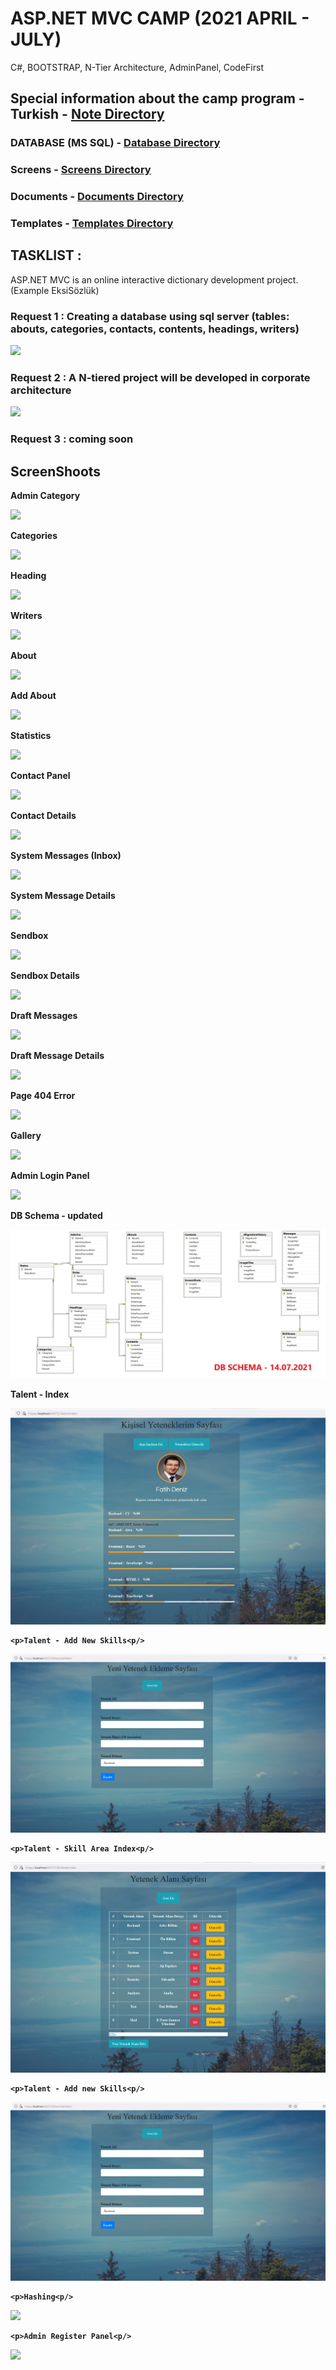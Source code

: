 
#  ASP.NET MVC CAMP (2021 APRIL - JULY) 

C#, BOOTSTRAP, N-Tier Architecture, AdminPanel, CodeFirst

## Special information about the camp program - Turkish - [Note Directory](https://github.com/fdeniz07/MvcProjeKampi/blob/master/Documents/Mvc%20Proje%20Kamp%C4%B1.pdf)
### DATABASE (MS SQL) -  [Database Directory](https://github.com/fdeniz07/MvcProjeKampi/tree/master/DB)
### Screens -  [Screens Directory](https://github.com/fdeniz07/MvcProjeKampi/tree/master/Screens)
### Documents -  [Documents Directory](https://github.com/fdeniz07/MvcProjeKampi/tree/master/Documents)
### Templates -  [Templates Directory](https://github.com/fdeniz07/MvcProjeKampi/tree/master/Templates)

## TASKLIST :

ASP.NET MVC is an online interactive dictionary development project. (Example EksiSözlük)


### Request 1 : Creating a database using sql server (tables: abouts, categories, contacts, contents, headings, writers)

  <img src="https://github.com/fdeniz07/MvcProjeKampi/blob/master/Screens/DB%20Schema%20-%20Begin.jpg" />

### Request 2 : A N-tiered project will be developed in corporate architecture

  <img src="https://github.com/fdeniz07/MvcProjeKampi/blob/master/Screens/NLayered%20Architecture.JPG" />

### Request 3 : coming soon



## ScreenShoots
 
 <p><b>Admin Category<b/><p/> 
 <img src="https://github.com/fdeniz07/MvcProjeKampi/blob/master/Screens/index%20-%20Admin.JPG" />

  <p>Categories<p/>
  <img src="https://github.com/fdeniz07/MvcProjeKampi/blob/master/Screens/Categories.JPG" />
  
  <p>Heading<p/>
  <img src="https://github.com/fdeniz07/MvcProjeKampi/blob/master/Screens/Heading.png" />
  
  <p>Writers<p/>
  <img src="https://github.com/fdeniz07/MvcProjeKampi/blob/master/Screens/Writer.png" />
 
 <p>About<p/>
 <img src="https://github.com/fdeniz07/MvcProjeKampi/blob/master/Screens/About.JPG" />
 
   <p>Add About<p/>
  <img src="https://github.com/fdeniz07/MvcProjeKampi/blob/master/Screens/Add%20About.JPG" />
  
 <p>Statistics<p/>
 <img src="https://github.com/fdeniz07/MvcProjeKampi/blob/master/Screens/Statistics.png" />
 
 <p>Contact Panel<p/>
 <img src="https://github.com/fdeniz07/MvcProjeKampi/blob/master/Screens/Contact%20Panel.JPG" />
 
 <p>Contact Details<p/>
  <img src="https://github.com/fdeniz07/MvcProjeKampi/blob/master/Screens/Contact%20Message%20Details.JPG" />
  
  <p>System Messages (Inbox)<p/>
 <img src="https://github.com/fdeniz07/MvcProjeKampi/blob/master/Screens/System%20Messages%20(Inbox).JPG" />

  <p>System Message Details<p/>
  <img src="https://github.com/fdeniz07/MvcProjeKampi/blob/master/Screens/System%20Message%20Details.JPG" />
  
  <p>Sendbox<p/>
  <img src="https://github.com/fdeniz07/MvcProjeKampi/blob/master/Screens/Sendbox%20Panel.JPG" />
  
  <p>Sendbox Details<p/>
  <img src="https://github.com/fdeniz07/MvcProjeKampi/blob/master/Screens/Sendbox%20Details.JPG" />
  
  <p>Draft Messages<p/>
  <img src="https://github.com/fdeniz07/MvcProjeKampi/blob/master/Screens/Daraft%20Message%20Panel.JPG" />
  
  <p>Draft Message Details<p/>
  <img src="https://github.com/fdeniz07/MvcProjeKampi/blob/master/Screens/Daraft%20Message%20Details.JPG" />
  
  <p>Page 404 Error<p/>
  <img src="https://github.com/fdeniz07/MvcProjeKampi/blob/master/Screens/404%20Error%20Page.JPG" />
  
  <p>Gallery<p/>
  <img src="https://github.com/fdeniz07/MvcProjeKampi/blob/master/Screens/Gallery%20Panel.JPG" />
  
  <p>Admin Login Panel<p/>
  <img src="https://github.com/fdeniz07/MvcProjeKampi/blob/master/Screens/Admin%20Login%20Panel.JPG" />
  
  <p>DB Schema - updated<p/>
  <img src="https://github.com/fdeniz07/MvcProjeKampi/blob/master/Screens/DB%20Schema.JPG" />
  
  <p>Talent - Index<p/>
  <img src="https://github.com/fdeniz07/MvcProjeKampi/blob/master/Screens/Talent%20-%20Index.JPG" />
  
    <p>Talent - Add New Skills<p/>
  <img src="https://github.com/fdeniz07/MvcProjeKampi/blob/master/Screens/Talent%20-%20Add%20New%20Skills.JPG" />
  
    <p>Talent - Skill Area Index<p/>
  <img src="https://github.com/fdeniz07/MvcProjeKampi/blob/master/Screens/Talent%20-%20Skill%20Index.JPG" />
  
    <p>Talent - Add new Skills<p/>
  <img src="https://github.com/fdeniz07/MvcProjeKampi/blob/master/Screens/Talent%20-%20Add%20New%20Skills.JPG" />
  
    <p>Hashing<p/>
  <img src="https://github.com/fdeniz07/MvcProjeKampi/blob/master/Screens/Hashing.JPG" />
 
    <p>Admin Register Panel<p/>
  <img src="https://github.com/fdeniz07/MvcProjeKampi/blob/master/Screens/Admin%20Register%20Site.JPG" />
  
<!--
  <p><p/>
  <img src="" />
  
 --> 
  
